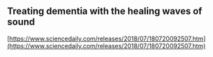 ## Treating dementia with the healing waves of sound
  
  [https://www.sciencedaily.com/releases/2018/07/180720092507.htm](https://www.sciencedaily.com/releases/2018/07/180720092507.htm)